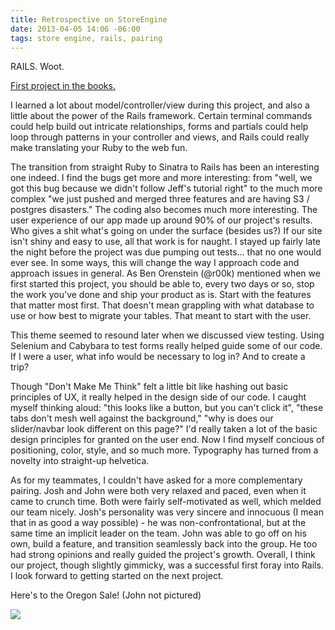 ```yaml
---
title: Retrospective on StoreEngine
date: 2013-04-05 14:06 -06:00
tags: store engine, rails, pairing
---
```


RAILS. Woot.

<a href="http://www.oregonsale.herokuapp.com">First project in the books.</a>

I learned a lot about model/controller/view during this project, and also a little about the power of the Rails framework. Certain terminal commands could help build out intricate relationships, forms and partials could help loop through patterns in your controller and views, and Rails could really make translating your Ruby to the web fun. 

The transition from straight Ruby to Sinatra to Rails has been an interesting one indeed. I find the bugs get more and more interesting: from "well, we got this bug because we didn't follow Jeff's tutorial right" to the much more complex "we just pushed and merged three features and are having S3 / postgres disasters." The coding also becomes much more interesting. The user experience of our app made up around 90% of our project's results. Who gives a shit what's going on under the surface (besides us?) If our site isn't shiny and easy to use, all that work is for naught. I stayed up fairly late the night before the project was due pumping out tests... that no one would ever see. In some ways, this will change the way I approach code and approach issues in general. As Ben Orenstein (@r00k) mentioned when we first started this project, you should be able to, every two days or so, stop the work you've done and ship your product as is. Start with the features that matter most first. That doesn't mean grappling with what database to use or how best to migrate your tables. That meant to start with the user.

This theme seemed to resound later when we discussed view testing. Using Selenium and Cabybara to test forms really helped guide some of our code. If I were a user, what info would be necessary to log in? And to create a trip?

Though "Don't Make Me Think" felt a little bit like hashing out basic principles of UX, it really helped in the design side of our code. I caught myself thinking aloud: "this looks like a button, but you can't click it", "these tabs don't mesh well against the background," "why is does our slider/navbar look different on this page?" I'd really taken a lot of the basic design principles for granted on the user end. Now I find myself concious of positioning, color, style, and so much more. Typography has turned from a novelty into straight-up helvetica.

As for my teammates, I couldn't have asked for a more complementary pairing. Josh and John were both very relaxed and paced, even when it came to crunch time. Both were fairly self-motivated as well, which melded our team nicely. Josh's personality was very sincere and innocuous (I mean that in as good a way possible) - he was non-confrontational, but at the same time an implicit leader on the team. John was able to go off on his own, build a feature, and transition seamlessly back into the group. He too had strong opinions and really guided the project's growth. Overall, I think our project, though slightly gimmicky, was a successful first foray into Rails. I look forward to getting started on the next project.

Here's to the Oregon Sale! (John not pictured)

<img src="/images/oregonsale.jpg">